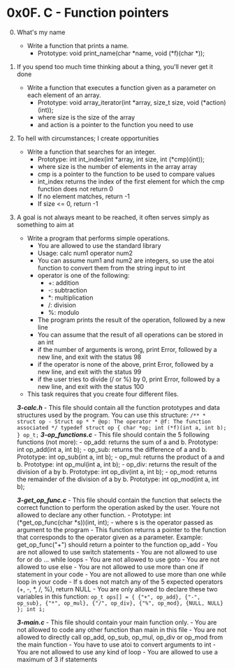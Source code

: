 # 0x0F. C - Function pointers

0. What's my name 
	- Write a function that prints a name.
		- Prototype: void print_name(char *name, void (*f)(char *));

1. If you spend too much time thinking about a thing, you'll never get it done 
	- Write a function that executes a function given as a parameter on each element of an array.
		- Prototype: void array_iterator(int *array, size_t size, void (*action)(int));
		- where size is the size of the array
		- and action is a pointer to the function you need to use

2. To hell with circumstances; I create opportunities 
	- Write a function that searches for an integer.
		- Prototype: int int_index(int *array, int size, int (*cmp)(int));
		- where size is the number of elements in the array array
		- cmp is a pointer to the function to be used to compare values
		- int_index returns the index of the first element for which the cmp function does not return 0
		- If no element matches, return -1
		- If size <= 0, return -1

3. A goal is not always meant to be reached, it often serves simply as something to aim at
	- Write a program that performs simple operations.
		- You are allowed to use the standard library
		- Usage: calc num1 operator num2
		- You can assume num1 and num2 are integers, so use the atoi function to convert them from the string input to int
		- operator is one of the following: 
			- +: addition
			- -: subtraction
			- *: multiplication
			- /: division
			- %: modulo
		- The program prints the result of the operation, followed by a new line
		- You can assume that the result of all operations can be stored in an int
		- if the number of arguments is wrong, print Error, followed by a new line, and exit with the status 98
		- if the operator is none of the above, print Error, followed by a new line, and exit with the status 99
		- if the user tries to divide (/ or %) by 0, print Error, followed by a new line, and exit with the status 100
	- This task requires that you create four different files.

	***3-calc.h***
		- This file should contain all the function prototypes and data structures used by the program. You can use this structure:
				```
					/**
 					 * struct op - Struct op
					 *
					 * @op: The operator
					 * @f: The function associated
					 */
					typedef struct op
					{
					    char *op;
					    int (*f)(int a, int b);
					} op_t;
				```
	***3-op_functions.c***
		- This file should contain the 5 following functions (not more):
			- op_add: returns the sum of a and b. Prototype: int op_add(int a, int b);
			- op_sub: returns the difference of a and b. Prototype: int op_sub(int a, int b);
			- op_mul: returns the product of a and b. Prototype: int op_mul(int a, int b);
			- op_div: returns the result of the division of a by b. Prototype: int op_div(int a, int b);
			- op_mod: returns the remainder of the division of a by b. Prototype: int op_mod(int a, int b);

	***3-get_op_func.c***
		- This file should contain the function that selects the correct function to perform the operation asked by the user. Youre not allowed to declare any other function.
			- Prototype: int (*get_op_func(char *s))(int, int);
			- where s is the operator passed as argument to the program
			- This function returns a pointer to the function that corresponds to the operator given as a parameter. Example: get_op_func("+") should return a pointer to the function op_add
			- You are not allowed to use switch statements
			- You are not allowed to use for or do ... while loops
			- You are not allowed to use goto
			- You are not allowed to use else
			- You are not allowed to use more than one if statement in your code
			- You are not allowed to use more than one while loop in your code
			- If s does not match any of the 5 expected operators (+, -, *, /, %), return NULL
			- You are only allowed to declare these two variables in this function:
				```
					op_t ops[] = {
        					{"+", op_add},
        					{"-", op_sub},
        					{"*", op_mul},
        					{"/", op_div},
        					{"%", op_mod},
        					{NULL, NULL}
    					};
    					int i;
				```

	***3-main.c***
		- This file should contain your main function only.
			- You are not allowed to code any other function than main in this file
			- You are not allowed to directly call op_add, op_sub, op_mul, op_div or op_mod from the main function
			- You have to use atoi to convert arguments to int
			- You are not allowed to use any kind of loop
			- You are allowed to use a maximum of 3 if statements
